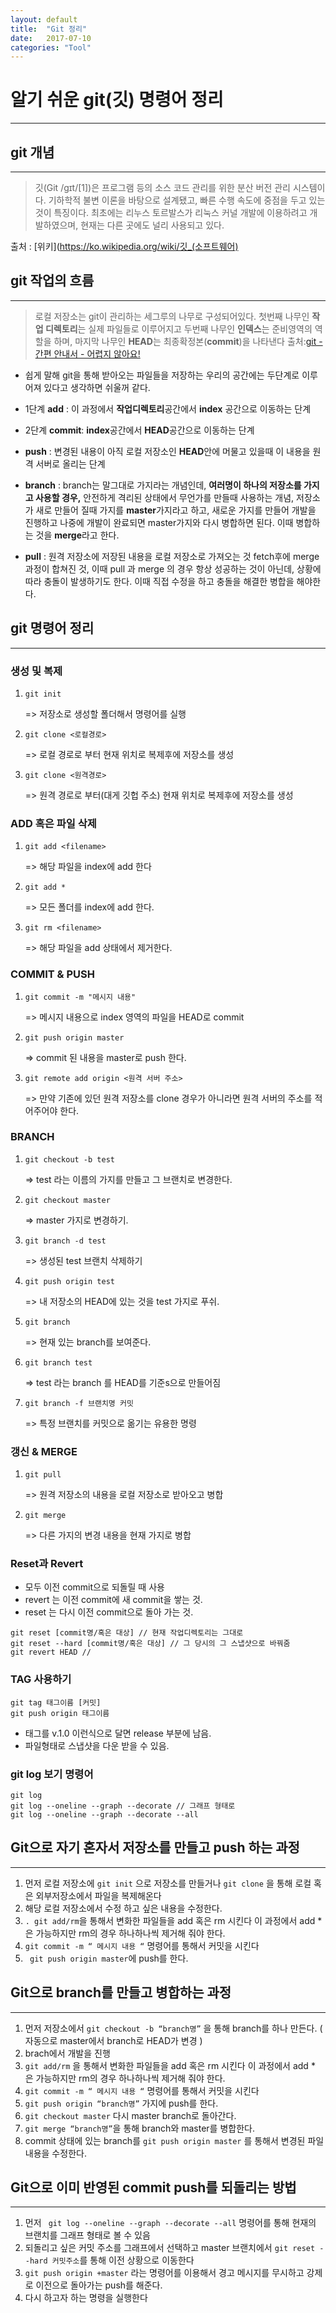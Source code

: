 ```yaml
---
layout: default
title:  "Git 정리"
date:   2017-07-10 
categories: "Tool"
---
```


# 알기 쉬운 git(깃) 명령어 정리

---

## git 개념

---

> 깃(Git /ɡɪt/[1])은 프로그램 등의 소스 코드 관리를 위한 분산 버전 관리 시스템이다. 기하학적 불변 이론을 바탕으로 설계됐고, 빠른 수행 속도에 중점을 두고 있는 것이 특징이다. 최초에는 리누스 토르발스가 리눅스 커널 개발에 이용하려고 개발하였으며, 현재는 다른 곳에도 널리 사용되고 있다.

출처 : [위키](https://ko.wikipedia.org/wiki/깃_(소프트웨어)

## git 작업의 흐름

---

> 로컬 저장소는 git이 관리하는 세그루의 나무로 구성되어있다. 첫번째 나무인 **작업 디렉토리**는 실제 파일들로 이루어지고 두번째 나무인 **인덱스**는 준비영역의 역할을 하며, 마지막 나무인 **HEAD**는 최종확정본(**commit**)을 나타낸다
출처:[git - 간편 안내서 - 어렵지 않아요!](https://rogerdudler.github.io/git-guide/index.ko.html)

* 쉽게 말해 git을 통해 받아오는 파일들을 저장하는 우리의 공간에는 두단계로 이루어져 있다고 생각하면 쉬울꺼 같다. 

* 1단계 **add** : 이 과정에서 **작업디렉토리**공간에서 **index** 공간으로 이동하는 단계

*  2단계 **commit**: **index**공간에서 **HEAD**공간으로 이동하는 단계

* **push** : 변경된 내용이 아직 로컬 저장소인 **HEAD**안에 머물고 있을때 이 내용을 원격 서버로 올리는 단계

- **branch** : branch는 말그대로 가지라는 개념인데, **여러명이 하나의 저장소를 가지고 사용할 경우,** 안전하게 격리된 상태에서 무언가를 만들때 사용하는 개념, 저장소가 새로 만들어 질때 가지를 **master**가지라고 하고, 새로운 가지를 만들어 개발을 진행하고 나중에 개발이 완료되면 master가지와 다시 병합하면 된다. 이때 병합하는 것을 **merge**라고 한다.

* **pull** :  원격 저장소에 저장된 내용을 로컬 저장소로 가져오는 것 fetch후에 merge 과정이 합쳐진 것, 이때 pull 과 merge 의 경우 항상 성공하는 것이 아닌데, 상황에 따라 충돌이 발생하기도 한다. 이때 직접 수정을 하고 충돌을 해결한 병합을 해야한다.


## git 명령어 정리

---

### 생성 및 복제
1. `git init`

	=> 저장소로 생성할 폴더해서 명령어를 실행 
2. `git clone <로컬경로>`

	=> 로컬 경로로 부터 현재 위치로 복제후에 저장소를 생성
3. `git clone <원격경로>`

	=> 원격 경로로 부터(대게 깃헙 주소) 현재 위치로 복제후에 저장소를 생성

### ADD 혹은 파일 삭제
1. `git add <filename>`

	=> 해당 파일을 index에 add 한다
2. `git add *`

	=> 모든 폴더를 index에 add 한다.
3. `git rm <filename>`

	=> 해당 파일을 add 상태에서 제거한다.

### COMMIT  & PUSH
1. `git commit -m "메시지 내용"`

	=> 메시지 내용으로 index 영역의 파일을 HEAD로 commit
2. `git push origin master `

	=> commit 된 내용을 master로 push 한다.
3. `git remote add origin <원격 서버 주소>`

	=> 만약 기존에 있던 원격 저장소를 clone 경우가 아니라면 원격 서버의 주소를 적어주어야 한다.

###  BRANCH
1. `git checkout -b test`

	=> test 라는 이름의 가지를 만들고 그 브랜치로 변경한다.
2. `git checkout master`
    
    => master 가지로 변경하기.
3. `git branch -d test`
    
    => 생성된 test 브랜치 삭제하기
4. `git push origin test`
    
    => 내 저장소의 HEAD에 있는 것을 test 가지로 푸쉬.
5. `git branch`

	=> 현재 있는 branch를 보여준다.
	
6. `git branch test`
    
    => test 라는 branch 를 HEAD를 기준s으로 만들어짐

7. `git branch -f 브랜치명 커밋`

    => 특정 브랜치를 커밋으로 옮기는 유용한 명령 


### 갱신 & MERGE
1. `git pull`

	=> 원격 저장소의 내용을 로컬 저장소로 받아오고 병합
2. `git merge`

	=> 다른 가지의 변경 내용을 현재 가지로 병합
	
### Reset과 Revert 
* 모두 이전 commit으로 되돌릴 때 사용
* revert 는 이전 commit에 새 commit을 쌓는 것.
* reset 는 다시 이전 commit으로 돌아 가는 것.

```
git reset [commit명/혹은 대상] // 현재 작업디렉토리는 그대로
git reset --hard [commit명/혹은 대상] // 그 당시의 그 스냅샷으로 바꿔줌
git revert HEAD // 
```

### TAG 사용하기

```
git tag 태그이름 [커밋]
git push origin 태그이름
```

 * 태그를 v.1.0 이런식으로 달면 release 부분에 남음. 
 * 파일형태로 스냅샷을 다운 받을 수 있음.
 
### git log 보기 명령어
 
 ``` 
 git log
 git log --oneline --graph --decorate // 그래프 형태로
 git log --oneline --graph --decorate --all
 ```


## Git으로 자기 혼자서 저장소를 만들고 push 하는 과정

---


1. 먼저 로컬 저장소에 `git init` 으로 저장소를 만들거나 `git clone` 을 통해 로컬 혹은 외부저장소에서 파일을 복제해온다
2. 해당 로컬 저장소에서 수정 하고 싶은 내용을 수정한다.
3. ` . git add/rm `을 통해서 변화한 파일들을 add 혹은 rm 시킨다 이 과정에서 add * 은 가능하지만 rm의 경우 하나하나씩 제거해 줘야 한다.
4. ` git commit -m “ 메시지 내용 “ ` 명령어를 통해서 커밋을 시킨다
5. ` git push origin master`에 push를 한다.


## Git으로 branch를 만들고 병합하는 과정

---

1. 먼저 저장소에서 `git checkout -b “branch명”` 을 통해 branch를 하나 만든다. ( 자동으로 master에서 branch로 HEAD가 변경 )
2. brach에서 개발을 진행
3. ` git add/rm ` 을 통해서 변화한 파일들을 add 혹은 rm 시킨다 이 과정에서 add * 은 가능하지만 rm의 경우 하나하나씩 제거해 줘야 한다.
4. ` git commit -m “ 메시지 내용 “ ` 명령어를 통해서 커밋을 시킨다
5. ` git push origin “branch명” ` 가지에 push를 한다.
6. ` git checkout master ` 다시 master branch로 돌아간다.
7. ` git merge “branch명” `을 통해 branch와 master를 병합한다.
8. commit 상태에 있는 branch를 `git push origin master` 를 통해서 변경된 파일내용을 수정한다. 

## Git으로 이미 반영된 commit push를 되돌리는 방법

---

1. 먼저 ` git log --oneline --graph --decorate --all` 명령어를 통해 현재의 브랜치를 그래프 형태로 볼 수 있음
2. 되돌리고 싶은 커밋 주소를 그래프에서 선택하고 master 브랜치에서 `git reset --hard 커밋주소`를 통해 이전 상황으로 이동한다
3. `git push origin +master` 라는 명령어를 이용해서 경고 메시지를 무시하고 강제로 이전으로 돌아가는 push를 해준다.
4. 다시 하고자 하는 명령을 실행한다